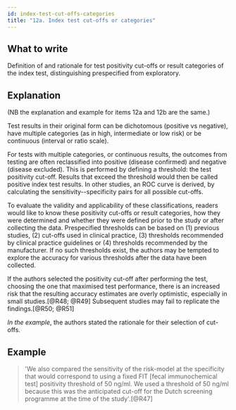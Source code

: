 ```yaml
---
id: index-test-cut-offs-categories
title: "12a. Index test cut-offs or categories"
---
```

## What to write

Definition of and rationale for test positivity cut-offs or result categories of the index test, distinguishing prespecified from exploratory.

## Explanation

(NB the explanation and example for items 12a and 12b are the same.)

Test results in their original form can be dichotomous
(positive vs negative), have multiple categories (as in high,
intermediate or low risk) or be continuous (interval or ratio scale).

For tests with multiple categories, or continuous results, the outcomes
from testing are often reclassified into positive (disease confirmed)
and negative (disease excluded). This is performed by defining a
threshold: the test positivity cut-off. Results that exceed the
threshold would then be called positive index test results. In other
studies, an ROC curve is derived, by calculating the
sensitivity--specificity pairs for all possible cut-offs.

To evaluate the validity and applicability of these classifications,
readers would like to know these positivity cut-offs or result
categories, how they were determined and whether they were defined prior
to the study or after collecting the data. Prespecified thresholds can
be based on (1) previous studies, (2) cut-offs used in clinical
practice, (3) thresholds recommended by clinical practice guidelines or
(4) thresholds recommended by the manufacturer. If no such thresholds
exist, the authors may be tempted to explore the accuracy for various
thresholds after the data have been collected.

If the authors selected the positivity cut-off after performing the
test, choosing the one that maximised test performance, there is an
increased risk that the resulting accuracy estimates are overly
optimistic, especially in small studies.[@R48; @R49] Subsequent studies
may fail to replicate the findings.[@R50; @R51]

*In the example*, the authors stated the rationale for their selection
of cut-offs.

## Example

> 'We also compared the sensitivity of the risk-model at the
specificity that would correspond to using a fixed FIT [fecal
immunochemical test] positivity threshold of 50 ng/ml. We used a
threshold of 50 ng/ml because this was the anticipated cut-off for the
Dutch screening programme at the time of the study'.[@R47]
